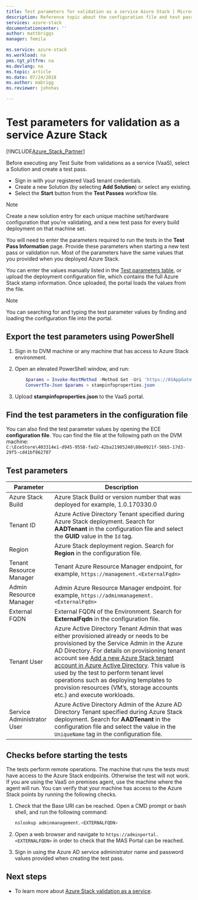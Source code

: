 ```yaml
---
title: Test parameters for validation as a service Azure Stack | Microsoft Docs
description: Reference topic about the configuration file and test pass parameters for validation as a service Azure Stack.
services: azure-stack
documentationcenter: ''
author: mattbriggs
manager: femila

ms.service: azure-stack
ms.workload: na
pms.tgt_pltfrm: na
ms.devlang: na
ms.topic: article
ms.date: 07/24/2018
ms.author: mabrigg
ms.reviewer: johnhas

---
```


# Test parameters for validation as a service Azure Stack

[!INCLUDE[Azure_Stack_Partner](./includes/azure-stack-partner-appliesto.md)]

Before executing any Test Suite from validations as a service (VaaS), select a Solution and create a test pass.

- Sign in with your registered VaaS tenant credentials.
- Create a new Solution (by selecting **Add Solution**) or select any existing.
- Select the **Start** button from the **Test Passes** workflow tile.

> [!Note]  
> Create a new solution entry for each unique machine set/hardware configuration that you're validating, and a new test pass for every build deployment on that machine set.

You will need to enter the parameters required to run the tests in the **Test Pass Information** page. Provide these parameters when starting a new test pass or validation run. Most of the parameters have the same values that you provided when you deployed Azure Stack.

You can enter the values manually listed in the [Test parameters table](#test-parameters), or upload the deployment configuration file, which contains the full Azure Stack stamp information. Once uploaded, the portal loads the values from the file.

> [!Note]  
> You can searching for and typing the test parameter values by finding and loading the configuration file into the portal.

## Export the test parameters using PowerShell

1. Sign in to DVM machine or any machine that has access to Azure Stack environment.
2. Open an elevated PowerShell window, and run:

    ````PowerShell  
        $params = Invoke-RestMethod -Method Get -Uri 'https://ASAppGateway:4443/ServiceTypeId/4dde37cc-6ee0-4d75-9444-7061e156507f/CloudDefinition/GetStampInformation'
        ConvertTo-Json $params > stampinfoproperties.json
    ````

3. Upload **stampinfoproperties.json** to the VaaS portal.

## Find the test parameters in the configuration file

You can also find the test parameter values by opening the ECE **configuration file**. You can find the file at the following path on the DVM machine:  
`C:\EceStore\403314e1-d945-9558-fad2-42ba21985248\80e0921f-56b5-17d3-29f5-cd41bf862787`

## Test parameters 

| Parameter    | Description |
|-------------|-----------------|
| Azure Stack Build                      | Azure Stack Build or version number that was deployed for example, 1.0.170330.0 | 
| Tenant ID                              | Azure Active Directory Tenant specified during Azure Stack deployment. Search for **AADTenant** in the configuration file and select the **GUID** value in the `Id` tag. | 
| Region                                 | Azure Stack deployment region. Search for **Region** in the configuration file. | 
| Tenant Resource Manager                | Tenant Azure Resource Manager endpoint, for example, `https://management.<ExternalFqdn>` | 
| Admin Resource Manager                 | Admin Azure Resource Manager endpoint. for example, `https://adminmanagement.<ExternalFqdn>` | 
| External FQDN                          | External FQDN of the Environment. Search for **ExternalFqdn** in the configuration file. | 
| Tenant User                            | Azure Active Directory Tenant Admin that was either provisioned already or needs to be provisioned by the Service Admin in the Azure AD Directory. For details on provisioning tenant account see [Add a new Azure Stack tenant account in Azure Active Directory](https://docs.microsoft.com/azure/azure-stack/azure-stack-add-new-user-aad). This value is used by the test to perform tenant level operations such as deploying templates to provision resources (VM’s, storage accounts etc.) and execute workloads. | 
| Service Administrator User             | Azure Active Directory Admin of the Azure AD Directory Tenant specified during Azure Stack deployment. Search for **AADTenant** in the configuration file and select the value in the `UniqueName` tag in the configuration file. | 

## Checks before starting the tests

The tests perform remote operations. The machine that runs the tests must have access to the Azure Stack endpoints. Otherwise the test will not work. If you are using the VaaS on premises agent, use the machine where the agent will run. You can verify that your machine has access to the Azure Stack points by running the following checks.

1. Check that the Base URI can be reached. Open a CMD prompt or bash shell, and run the following command:

    ```bash  
    nslookup adminmanagement.<EXTERNALFQDN>
    ```

2. Open a web browser and navigate to `https://adminportal.<EXTERNALFQDN>` in order to check that the MAS Portal can be reached.

3. Sign in using the Azure AD service administrator name and password values provided when creating the test pass.

## Next steps

- To learn more about [Azure Stack validation as a service](https://docs.microsoft.com/azure/azure-stack/partner).
